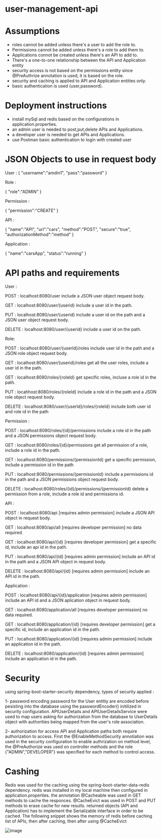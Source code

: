 # user-management-api

# Assumptions
- roles cannot be added unless there's a user to add the role to.
- Permissions cannot be added unless there's a role to add them to.
- Applications connot be created unless there's an API to add to.
- There's a one-to-one relationship between the API and Application entity
- security access is not based on the permissions entity since @PreAuthrize annotation is used, it is based on the role.
- security and caching is applied to API and Application entities only.
- basic authentication is used (user,password).

# Deployment instructions
- install mySql and redis based on the configurations in application.properties.
- an admin user is needed to post,put,delete APIs and Applications.
- a developer user is needed to get APIs and Applications.
- use Postman basic authentication to login with created user

# JSON Objects to use in request body

User :
{
    "username":"amdin1",
    "pass":"password"
}

Role : 

{
    "role":"ADMIN"
}

Permission : 

{
    "permission":"CREATE"
}

API : 

{
    "name":"API",
    "url":"cars",
    "method":"POST",
    "secure":"true",
    "authorizationMethod":"method"
}

Application : 

{
"name":"carsApp",
"status":"running"
}

# API paths and requirements

User : 

POST : localhost:8080/user
include a JSON user object request body.

GET : localhost:8080/user/{userid}
include a user id in the path.

PUT : localhost:8080/user/{userid}
include a user id on the path and a JSON user object request body.

DELETE : localhost:8080/user/{userid}
include a user id on the path.

Role:

POST : localhost:8080/user/{userId}/roles
include user id in the path and a JSON role object request body.

GET : localhost:8080/user/{userid}/roles
get all the user roles, include a user id in the path.

GET : localhost:8080/roles/{roleId}
get specific roles, incluse a role id in the path.

PUT : locahhost:8080/roles/{roleId}
include a role id in the path and a JSON role object request body.

DELETE : localhost:8080/user/{userId}/roles/{roleId}
include both user id and role id in the path

Permission :

POST : localhost:8080/roles/{id}/permissions
include a role id in the path and a JSON permissions object request body.

GET : localhost:8080/roles/{id}/permissions
get all permission of a role, include a role id in the path.

GET : localhost:8080/permissions/{permissionId}
get a specific permission, include a permission id in the path

PUT : localhost:8080/permissions/{permissionId}
include a permissions id in the path and a JSON permissions object request body.

DELETE : localhost:8080/roles/{id}/permissions/{permissionId}
delete a permission from a role, include a role id and permissions id.

API : 

POST : localhost:8080/api
[requires admin permission]
include a JSON API object in request body.

GET : localhost:8080/api/all
[requires developer permission]
no data required.

GET : localhost:8080/api/{id}
[requires developer permission]
get a specific id, include an api id in the path.

PUT : localhost:8080/api/{id}
[requires admin permission]
include an API id in the path and a JSON API object in request body.

DELETE : localhost:8080/api/{id}
[requires admin permission]
include an API id in the path.

Application  :

POST : localhost:8080/api/{id}/application
[requires admin permission]
include an API id and a JSON aplication object in request body.


GET : localhost:8080/application/all
[requires developer permission]
no data required.

GET : localhost:8080/application/{id}
[requires developer permission]
get a specific id, include an application id in the path.

PUT : localhost:8080/application/{id}
[requires admin permission]
include an application id in the path.

DELETE : localhost:8080/application/{id}
[requires admin permission]
include an application id in the path.

# Security  
using spring-boot-starter-security dependency, types of security applied :

1- password encoding 
password for the User entitiy are encoded before pesisting into the database using the passwordEncoder() initilized in security configuration.
APIUserDetails and APIUserDetailsService were used to map users asking for authorization from the database to UserDetails object with authorities being mapped from the user's role association.

2- authorization for access
API and Application paths both require authorization to access.
First the @EnableMethodSecurity annotiation was used in the security configuration to enable authrization on method level, the @PreAuthorize was used on controller methods and the role {"ADMIN","DEVELOPER"} was specified for each method to control access.

# Cashing 
Redis was used for the caching using the spring-boot-starter-data-redis dependency.
redis was installed in my local machine then configured in application.properties.
the annotation @Cacheable was used in GET methods to cache the responces.
@CacheEvict was used in POST and PUT methods to erase cache for new results.
returned objects (API and Application) has to implement the Serializable interface in order to be cached.
The following snippet shows the memory of redis before caching list of APIs, then after caching, then after using @CacheEvict

![image](https://github.com/shahad1401/user-management-api/assets/70811433/cf8be737-3c94-419e-ac1c-ba25ac0d5ced)

